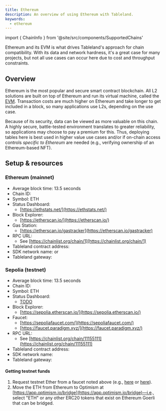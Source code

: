 ```yaml
---
title: Ethereum
description: An overview of using Ethereum with Tableland.
keywords:
  - ethereum
---
```


import { ChainInfo } from '@site/src/components/SupportedChains'

Ethereum and its EVM is what drives Tableland's approach for chain compatibility. With its data and network hardness, it's a great case for many projects, but not all use cases can occur here due to cost and throughput constraints.

## Overview

Ethereum is the most popular and secure smart contract blockchain. All L2 solutions are built on top of Ethereum and run its virtual machine, called the [EVM](https://ethereum.org/en/developers/docs/evm/#top). Transaction costs are much higher on Ethereum and take longer to get included in a block, so many applications use L2s, depending on the use case.

Because of its security, data can be viewed as more valuable on this chain. A highly secure, battle-tested environment translates to greater reliability, so applications may choose to pay a premium for this. Thus, deploying tables here is best used in higher value use cases and/or if on-chain access controls _specific to Ethereum_ are needed (e.g., verifying ownership of an Ethereum-based NFT).

## Setup & resources

### Ethereum (mainnet)

- Average block time: 13.5 seconds
- Chain ID: <ChainInfo chain='mainnet' info='chainId' />
- Symbol: ETH
- Status Dashboard:
  - [https://ethstats.net/](https://ethstats.net/)
- Block Explorer:
  - [https://etherscan.io/](https://etherscan.io/)
- Gas Station:
  - [https://etherscan.io/gastracker](https://etherscan.io/gastracker)
- RPC URL:
  - See [https://chainlist.org/chain/1](https://chainlist.org/chain/1)
- Tableland contract address: <ChainInfo chain='mainnet' info='contractAddress' />
- SDK network name: <ChainInfo chain='mainnet' info='chainName' /> or <ChainInfo chain='homestead' info='chainName' />
- Tableland gateway: <ChainInfo chain='mainnet' info='baseUrl' />

### Sepolia (testnet)

- Average block time: 13.5 seconds
- Chain ID: <ChainInfo chain='sepolia' info='chainId' />
- Symbol: ETH
- Status Dashboard:
  - [TODO](TODO)
- Block Explorer:
  - [https://sepolia.etherscan.io/](https://sepolia.etherscan.io/)
- Faucet:
  - [https://sepoliafaucet.com/](https://sepoliafaucet.com/)
  - [https://faucet.paradigm.xyz/](https://faucet.paradigm.xyz/)
- RPC URL:
  - See [https://chainlist.org/chain/11155111](https://chainlist.org/chain/11155111)
- Tableland contract address: <ChainInfo chain='sepolia' info='contractAddress' />
- SDK network name: <ChainInfo chain='sepolia' info='chainName' />
- Tableland gateway: <ChainInfo chain='sepolia' info='baseUrl' />

#### Getting testnet funds

1. Request testnet Ether from a faucet noted above (e.g., [here](https://sepoliafaucet.com/) or [here](https://faucet.paradigm.xyz/)).
2. Move the ETH from Ethereum to Optimism at [https://app.optimism.io/bridge](https://app.optimism.io/bridge)—i.e., select "ETH" or any other ERC20 tokens that exist on Ethereum Goerli that can be bridged.
